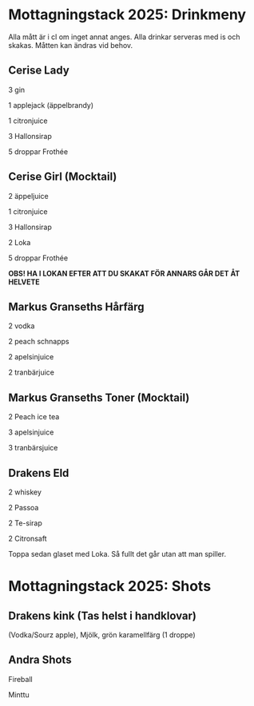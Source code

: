 # Mottagningstack 2025: Drinkmeny

Alla mått är i cl om inget annat anges. Alla drinkar serveras med is och skakas. Måtten kan ändras vid behov.

## Cerise Lady

3 gin

1 applejack (äppelbrandy)
 
1 citronjuice

3 Hallonsirap

5 droppar Frothée

## Cerise Girl (Mocktail)

2 äppeljuice

1 citronjuice

3 Hallonsirap

2 Loka

5 droppar Frothée

**OBS! HA I LOKAN EFTER ATT DU SKAKAT FÖR ANNARS GÅR DET ÅT HELVETE**

## Markus Granseths Hårfärg

2 vodka

2 peach schnapps

2 apelsinjuice

2 tranbärjuice

## Markus Granseths Toner (Mocktail)

2 Peach ice tea

3 apelsinjuice

3 tranbärsjuice

## Drakens Eld

2 whiskey

2 Passoa

2 Te-sirap

2 Citronsaft

Toppa sedan glaset med Loka. Så fullt det går utan att man spiller.

# Mottagningstack 2025: Shots

## Drakens kink (Tas helst i handklovar)

(Vodka/Sourz apple), Mjölk, grön karamellfärg (1 droppe)

## Andra Shots

Fireball

Minttu
